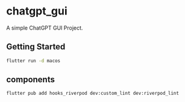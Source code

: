 # chatgpt_gui

A simple ChatGPT GUI Project.

## Getting Started

```bash
flutter run -d macos
```

## components
```
flutter pub add hooks_riverpod dev:custom_lint dev:riverpod_lint
```